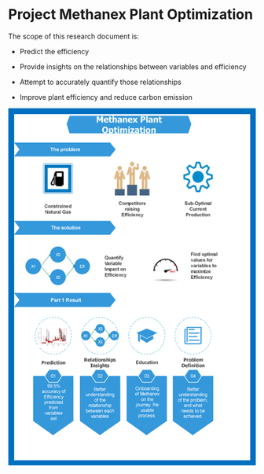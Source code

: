 # Project Methanex Plant Optimization

The scope of this research document is: 

- Predict the efficiency 

- Provide insights on the relationships between variables and efficiency 

- Attempt to accurately quantify those relationships

- Improve plant efficiency and reduce carbon emission


![](https://github.com/ncdeeps/Deepak_Portfolio/blob/main/Images/Plant%20Optimization%20Summary.png)
